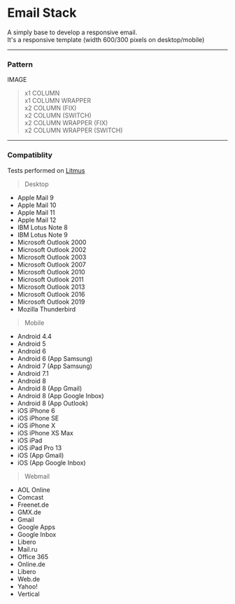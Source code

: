 # Email Stack 

A simply base to develop a responsive email.  
It's a responsive template (width 600/300 pixels on desktop/mobile)

---

### Pattern

IMAGE
> x1 COLUMN  
> x1 COLUMN WRAPPER  
> x2 COLUMN (FIX)  
> x2 COLUMN (SWITCH)  
> x2 COLUMN WRAPPER (FIX)  
> x2 COLUMN WRAPPER (SWITCH)  

---

### Compatiblity

Tests performed on [Litmus](https://litmus.com/)  

>Desktop  
- Apple Mail 9  
- Apple Mail 10  
- Apple Mail 11  
- Apple Mail 12  
- IBM Lotus Note 8  
- IBM Lotus Note 9  
- Microsoft Outlook 2000  
- Microsoft Outlook 2002  
- Microsoft Outlook 2003  
- Microsoft Outlook 2007  
- Microsoft Outlook 2010  
- Microsoft Outlook 2011  
- Microsoft Outlook 2013  
- Microsoft Outlook 2016  
- Microsoft Outlook 2019  
- Mozilla Thunderbird  

>Mobile  
- Android 4.4  
- Android 5  
- Android 6  
- Android 6 (App Samsung)  
- Android 7 (App Samsung)  
- Android 7.1  
- Android 8  
- Android 8 (App Gmail)  
- Android 8 (App Google Inbox)  
- Android 8 (App Outlook)  
- iOS iPhone 6  
- iOS iPhone SE  
- iOS iPhone X  
- iOS iPhone XS Max  
- iOS iPad  
- iOS iPad Pro 13  
- iOS (App Gmail)  
- iOS (App Google Inbox)  

>Webmail  
- AOL Online  
- Comcast  
- Freenet.de  
- GMX.de  
- Gmail  
- Google Apps  
- Google Inbox  
- Libero  
- Mail.ru  
- Office 365  
- Online.de  
- Libero  
- Web.de  
- Yahoo!  
- Vertical  
